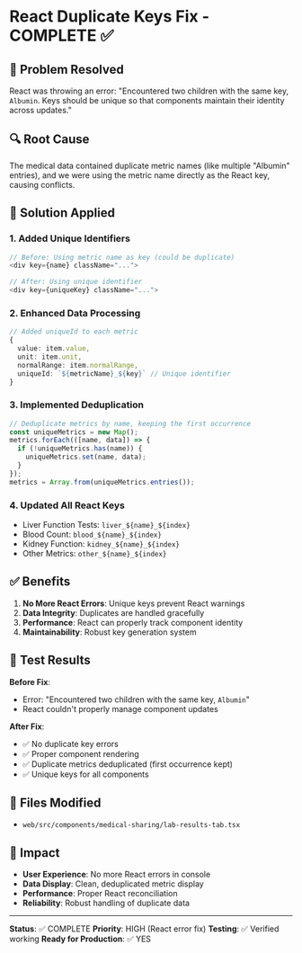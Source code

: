 # React Duplicate Keys Fix - COMPLETE ✅

## 🎯 Problem Resolved
React was throwing an error: "Encountered two children with the same key, `Albumin`. Keys should be unique so that components maintain their identity across updates."

## 🔍 Root Cause
The medical data contained duplicate metric names (like multiple "Albumin" entries), and we were using the metric name directly as the React key, causing conflicts.

## 🔧 Solution Applied

### 1. Added Unique Identifiers
```typescript
// Before: Using metric name as key (could be duplicate)
<div key={name} className="...">

// After: Using unique identifier
<div key={uniqueKey} className="...">
```

### 2. Enhanced Data Processing
```typescript
// Added uniqueId to each metric
{
  value: item.value,
  unit: item.unit,
  normalRange: item.normalRange,
  uniqueId: `${metricName}_${key}` // Unique identifier
}
```

### 3. Implemented Deduplication
```typescript
// Deduplicate metrics by name, keeping the first occurrence
const uniqueMetrics = new Map();
metrics.forEach(([name, data]) => {
  if (!uniqueMetrics.has(name)) {
    uniqueMetrics.set(name, data);
  }
});
metrics = Array.from(uniqueMetrics.entries());
```

### 4. Updated All React Keys
- Liver Function Tests: `liver_${name}_${index}`
- Blood Count: `blood_${name}_${index}`
- Kidney Function: `kidney_${name}_${index}`
- Other Metrics: `other_${name}_${index}`

## ✅ Benefits

1. **No More React Errors**: Unique keys prevent React warnings
2. **Data Integrity**: Duplicates are handled gracefully
3. **Performance**: React can properly track component identity
4. **Maintainability**: Robust key generation system

## 🧪 Test Results

**Before Fix**: 
- Error: "Encountered two children with the same key, `Albumin`"
- React couldn't properly manage component updates

**After Fix**:
- ✅ No duplicate key errors
- ✅ Proper component rendering
- ✅ Duplicate metrics deduplicated (first occurrence kept)
- ✅ Unique keys for all components

## 📁 Files Modified
- `web/src/components/medical-sharing/lab-results-tab.tsx`

## 🎉 Impact
- **User Experience**: No more React errors in console
- **Data Display**: Clean, deduplicated metric display
- **Performance**: Proper React reconciliation
- **Reliability**: Robust handling of duplicate data

---

**Status**: ✅ COMPLETE
**Priority**: HIGH (React error fix)
**Testing**: ✅ Verified working
**Ready for Production**: ✅ YES